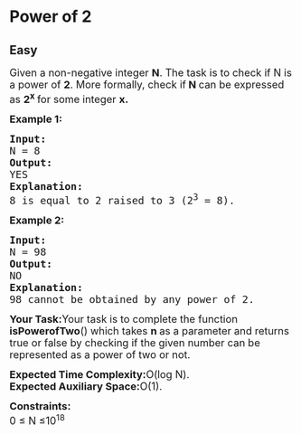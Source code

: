 # Power of 2
## Easy
<div class="problems_problem_content__Xm_eO" style="user-select: auto;"><p style="user-select: auto;"><span style="font-size: 18px; user-select: auto;">Given a non-negative integer <strong style="user-select: auto;">N</strong>. The task is to check if N is a power of <strong style="user-select: auto;">2</strong>. More formally, check if<strong style="user-select: auto;"> N </strong>can be expressed as <strong style="user-select: auto;">2<sup style="user-select: auto;">x</sup> </strong>for some integer <strong style="user-select: auto;">x.</strong></span></p>
<p style="user-select: auto;"><span style="font-size: 18px; user-select: auto;"><strong style="user-select: auto;">Example 1:</strong></span></p>
<pre style="user-select: auto;"><span style="font-size: 18px; user-select: auto;"><strong style="user-select: auto;">Input: <br style="user-select: auto;"></strong>N = 8
<strong style="user-select: auto;">Output: <br style="user-select: auto;"></strong>YES
<strong style="user-select: auto;">Explanation:<br style="user-select: auto;"></strong>8 is equal to 2 raised to 3 (2<sup style="user-select: auto;">3</sup> = 8).</span></pre>
<p style="user-select: auto;"><span style="font-size: 18px; user-select: auto;"><strong style="user-select: auto;">Example 2:</strong></span></p>
<pre style="user-select: auto;"><span style="font-size: 18px; user-select: auto;"><strong style="user-select: auto;">Input: <br style="user-select: auto;"></strong>N = 98
<strong style="user-select: auto;">Output: <br style="user-select: auto;"></strong>NO
<strong style="user-select: auto;">Explanation: <br style="user-select: auto;"></strong>98 cannot be obtained by any power of 2.</span></pre>
<p style="user-select: auto;"><span style="font-size: 18px; user-select: auto;"><strong style="user-select: auto;">Your Task:</strong>Your task is to complete the function <strong style="user-select: auto;">isPowerofTwo</strong>() which takes <strong style="user-select: auto;">n </strong>as a parameter and returns true or false by checking if the given number can be represented as a power of two or not.</span></p>
<p style="user-select: auto;"><span style="font-size: 18px; user-select: auto;"><strong style="user-select: auto;">Expected Time Complexity:</strong>O(log N).<br style="user-select: auto;"><strong style="user-select: auto;">Expected Auxiliary Space:</strong>O(1).</span></p>
<p style="user-select: auto;"><span style="font-size: 18px; user-select: auto;"><strong style="user-select: auto;">Constraints:</strong><br style="user-select: auto;">0 ≤ N ≤10<sup style="user-select: auto;">18</sup></span></p></div>